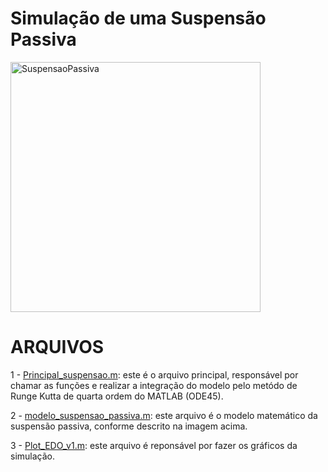 # **Simulação de uma Suspensão Passiva**

 <div align="left">
  <img src="https://github.com/reginaldocardoso/MatlabCourseAnIntroduction/blob/main/SUSPENSAO_PASSIVA/Figure/suspensao02.PNG" alt="SuspensaoPassiva" width="400"/>
</div>


# **ARQUIVOS**

1 - [Principal_suspensao.m](https://github.com/reginaldocardoso/MatlabCourseAnIntroduction/blob/master/SUSPENSAO_PASSIVA/Principal_suspensao.m): este é o arquivo principal, responsável por chamar as funções e realizar a integração do modelo pelo metódo de Runge Kutta de quarta ordem do MATLAB (ODE45).

2 - [modelo_suspensao_passiva.m](https://github.com/reginaldocardoso/MatlabCourseAnIntroduction/blob/master/SUSPENSAO_PASSIVA/modelo_suspensao_passiva.m): este arquivo é o modelo matemático da suspensão passiva, conforme descrito na imagem acima.

3 - [Plot_EDO_v1.m](https://github.com/reginaldocardoso/MatlabCourseAnIntroduction/blob/master/SUSPENSAO_PASSIVA/Plot_EDO_v1.m): este arquivo é reponsável por fazer os gráficos da simulação.